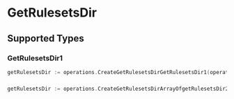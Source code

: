 # GetRulesetsDir


## Supported Types

### GetRulesetsDir1

```go
getRulesetsDir := operations.CreateGetRulesetsDirGetRulesetsDir1(operations.GetRulesetsDir1{/* values here */})
```

### 

```go
getRulesetsDir := operations.CreateGetRulesetsDirArrayOfgetRulesetsDir2([]operations.GetRulesetsDir2{/* values here */})
```

